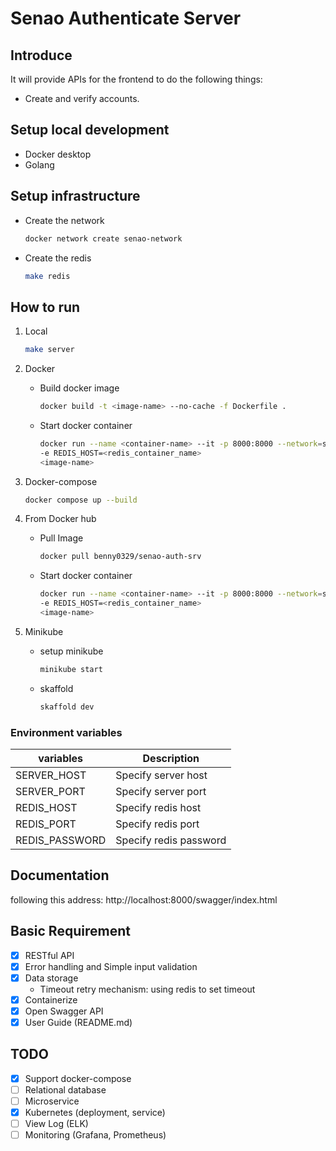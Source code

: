 # Senao Authenticate Server

## Introduce

It will provide APIs for the frontend to do the following things:

* Create and verify accounts.

## Setup local development

* Docker desktop
* Golang

## Setup infrastructure

* Create the network
  ```bash
  docker network create senao-network
  ```

* Create the redis

  ```bash
  make redis
  ```

## How to run

1. Local
   ```bash
   make server
   ```

2. Docker

    * Build docker image

      ```bash
      docker build -t <image-name> --no-cache -f Dockerfile .
      ```

    * Start docker container

      ```bash
      docker run --name <container-name> --it -p 8000:8000 --network=senao-network \
      -e REDIS_HOST=<redis_container_name>
      <image-name>
      ```

3. Docker-compose

    ```bash
    docker compose up --build
    ```

4. From Docker hub
    * Pull Image
    
       ```bash
       docker pull benny0329/senao-auth-srv
       ```
      
    * Start docker container

      ```bash
      docker run --name <container-name> --it -p 8000:8000 --network=senao-network \
      -e REDIS_HOST=<redis_container_name>
      <image-name>
       ```
5. Minikube
 
   * setup minikube
     ```bash
     minikube start
     ``` 

   * skaffold 
     ```bash
     skaffold dev
     ``` 
     

### Environment variables

| variables      | Description            |
|----------------|------------------------|
| SERVER_HOST    | Specify server host    |
| SERVER_PORT    | Specify server port    |
| REDIS_HOST     | Specify redis host     |
| REDIS_PORT     | Specify redis port     |
| REDIS_PASSWORD | Specify redis password |

## Documentation

following this address: http://localhost:8000/swagger/index.html

## Basic Requirement

* [x] RESTful API
* [x] Error handling and Simple input validation
* [x] Data storage
    * Timeout retry mechanism: using redis to set timeout
* [x] Containerize
* [x] Open Swagger API
* [x] User Guide (README.md)

## TODO

* [x] Support docker-compose
* [ ] Relational database
* [ ] Microservice
* [x] Kubernetes (deployment, service)
* [ ] View Log (ELK)
* [ ] Monitoring (Grafana, Prometheus)